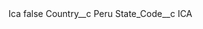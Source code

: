 <?xml version="1.0" encoding="UTF-8"?>
<CustomMetadata xmlns="http://soap.sforce.com/2006/04/metadata" xmlns:xsi="http://www.w3.org/2001/XMLSchema-instance" xmlns:xsd="http://www.w3.org/2001/XMLSchema">
    <label>Ica</label>
    <protected>false</protected>
    <values>
        <field>Country__c</field>
        <value xsi:type="xsd:string">Peru</value>
    </values>
    <values>
        <field>State_Code__c</field>
        <value xsi:type="xsd:string">ICA</value>
    </values>
</CustomMetadata>
